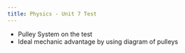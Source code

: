 ```yaml
---
title: Physics - Unit 7 Test
---
```


- Pulley System on the test
- Ideal mechanic advantage by using diagram of pulleys